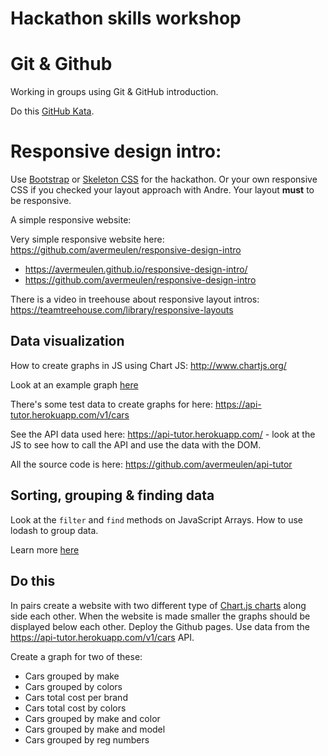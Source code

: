 # Hackathon skills workshop

# Git & Github

Working in groups using Git & GitHub introduction.

Do this [GitHub Kata](https://github.com/codex-academy/github-in-pairs-kata).

# Responsive design intro:

Use [Bootstrap](getbootstrap.com) or [Skeleton CSS](getskeleton.com) for the hackathon. Or your own responsive CSS if you checked your layout approach with Andre. Your layout **must** to be responsive.

A simple responsive website:

Very simple responsive website here: https://github.com/avermeulen/responsive-design-intro

* https://avermeulen.github.io/responsive-design-intro/
* https://github.com/avermeulen/responsive-design-intro

There is a video in treehouse about responsive layout intros: https://teamtreehouse.com/library/responsive-layouts

## Data visualization

How to create graphs in JS using Chart JS: http://www.chartjs.org/

Look at an example graph [here](/)

There's some test data to create graphs for here: https://api-tutor.herokuapp.com/v1/cars

See the API data used here: https://api-tutor.herokuapp.com/ - look at the JS to see how to call the API and use the data with the DOM.

All the source code is here: https://github.com/avermeulen/api-tutor

## Sorting, grouping & finding data

Look at the `filter` and `find` methods on JavaScript Arrays.
How to use lodash to group data.

Learn more [here](./data-trix.md)

## Do this

In pairs create a website with two different type of [Chart.js charts](chartjs.org)  along side each other. When the website is made smaller the graphs should be displayed below each other. Deploy the Github pages. Use data from the https://api-tutor.herokuapp.com/v1/cars API.

Create a graph for two of these:

* Cars grouped by make
* Cars grouped by colors
* Cars total cost per brand
* Cars total cost by colors
* Cars grouped by make and color
* Cars grouped by make and model
* Cars grouped by reg numbers
